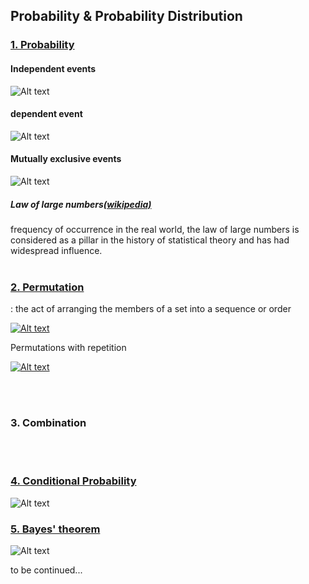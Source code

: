 ## Probability & Probability Distribution 

### [1. Probability](https://en.wikipedia.org/wiki/Probability)

#### Independent events
![Alt text](https://wikimedia.org/api/rest_v1/media/math/render/svg/ab2fd2fecfc22aa793ef7982e5dc83163b1f0906)

#### dependent event
![Alt text](https://wikimedia.org/api/rest_v1/media/math/render/svg/e3bb215824bee38fc66af7e90168657facbccb5d)

#### Mutually exclusive events
![Alt text](https://wikimedia.org/api/rest_v1/media/math/render/svg/1eeb3b63a26a64c4afcefaeb11c2715b02235c86)

##### Law of large numbers[(wikipedia)](https://en.wikipedia.org/wiki/Probability_theory)
frequency of occurrence in the real world, the law of large numbers is considered as a pillar in the history of statistical theory and has had widespread influence.
<br/></br>

### [2. Permutation](https://en.wikipedia.org/wiki/Permutation) 
: the act of arranging the members of a set into a sequence or order



[![Alt text](https://www.mathsisfun.com/combinatorics/images/permutation-notation.png)](https://www.mathsisfun.com/combinatorics/combinations-permutations.html) 

Permutations with repetition

[![Alt text](http://www.geisya.or.jp/~mwm48961/kou2/rep_permu_1.gif)](http://www.geisya.or.jp/~mwm48961/kou2/rep_permu.htm) 

<br/></br>

### 3. Combination
<br/></br>

### [4. Conditional Probability](https://en.wikipedia.org/wiki/Conditional_probability)
![Alt text](https://wikimedia.org/api/rest_v1/media/math/render/svg/74cbddb93db29a62d522cd6ab266531ae295a0fb)

### [5. Bayes' theorem](https://en.wikipedia.org/wiki/Bayes%27_theorem)
![Alt text](https://wikimedia.org/api/rest_v1/media/math/render/svg/2634e395f47aaf16f5deb5b09a979afc646d83eb)





to be continued...
